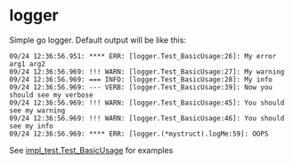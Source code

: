 # logger

Simple go logger. Default output will be like this:

```
09/24 12:36:56.951: **** ERR: [logger.Test_BasicUsage:26]: My error arg1 arg2
09/24 12:36:56.969: !!! WARN: [logger.Test_BasicUsage:27]: My warning
09/24 12:36:56.969: === INFO: [logger.Test_BasicUsage:28]: My info
09/24 12:36:56.969: --- VERB: [logger.Test_BasicUsage:39]: Now you should see my verbose
09/24 12:36:56.969: !!! WARN: [logger.Test_BasicUsage:45]: You should see my warning
09/24 12:36:56.969: !!! WARN: [logger.Test_BasicUsage:46]: You should see my info
09/24 12:36:56.969: **** ERR: [logger.(*mystruct).logMe:59]: OOPS
```

See [impl_test.Test_BasicUsage](impl_test.go#L19) for examples
